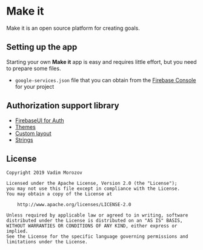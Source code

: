 # Make it
Make it is an open source platform for creating goals.

## Setting up the app
Starting your own **Make it** app is easy and requires little effort, but you need to prepare some files.

* `google-services.json` file that you can obtain from the [Firebase Console] for your project

## Authorization support library
* [FirebaseUI for Auth]
* [Themes]
* [Custom layout]
* [Strings]

## License
```
Copyright 2019 Vadim Morozov

Licensed under the Apache License, Version 2.0 (the "License");
you may not use this file except in compliance with the License.
You may obtain a copy of the License at

    http://www.apache.org/licenses/LICENSE-2.0

Unless required by applicable law or agreed to in writing, software
distributed under the License is distributed on an "AS IS" BASIS,
WITHOUT WARRANTIES OR CONDITIONS OF ANY KIND, either express or implied.
See the License for the specific language governing permissions and
limitations under the License.
```

<!-- Links -->
[FirebaseUI for Auth]: https://github.com/firebase/FirebaseUI-Android/blob/master/auth/README.md#firebaseui-for-auth
[Themes]: https://github.com/firebase/FirebaseUI-Android/blob/master/auth/README.md#themes
[Custom layout]: https://github.com/firebase/FirebaseUI-Android/blob/master/auth/README.md#custom-layout
[Strings]: https://github.com/firebase/FirebaseUI-Android/blob/master/auth/README.md#strings
[Firebase Console]: https://console.firebase.google.com/
